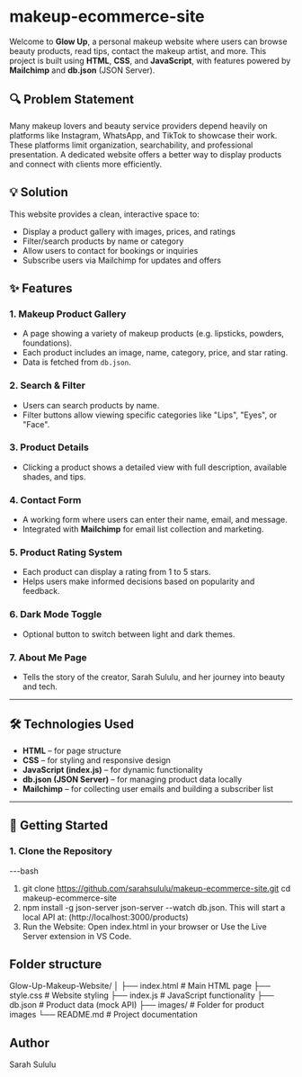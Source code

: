 # makeup-ecommerce-site

Welcome to **Glow Up**, a personal makeup website where users can browse beauty products, read tips, contact the makeup artist, and more. This project is built using **HTML**, **CSS**, and **JavaScript**, with features powered by **Mailchimp** and **db.json** (JSON Server).

## 🔍 Problem Statement

Many makeup lovers and beauty service providers depend heavily on platforms like Instagram, WhatsApp, and TikTok to showcase their work. These platforms limit organization, searchability, and professional presentation. A dedicated website offers a better way to display products and connect with clients more efficiently.

## 💡 Solution

This website provides a clean, interactive space to:
- Display a product gallery with images, prices, and ratings
- Filter/search products by name or category
- Allow users to contact for bookings or inquiries
- Subscribe users via Mailchimp for updates and offers


## ✨ Features

### 1. Makeup Product Gallery
- A page showing a variety of makeup products (e.g. lipsticks, powders, foundations).
- Each product includes an image, name, category, price, and star rating.
- Data is fetched from `db.json`.

### 2. Search & Filter
- Users can search products by name.
- Filter buttons allow viewing specific categories like "Lips", "Eyes", or "Face".

### 3. Product Details
- Clicking a product shows a detailed view with full description, available shades, and tips.

### 4. Contact Form
- A working form where users can enter their name, email, and message.
- Integrated with **Mailchimp** for email list collection and marketing.

### 5. Product Rating System
- Each product can display a rating from 1 to 5 stars.
- Helps users make informed decisions based on popularity and feedback.

### 6. Dark Mode Toggle
- Optional button to switch between light and dark themes.

### 7. About Me Page
- Tells the story of the creator, Sarah Sululu, and her journey into beauty and tech.

---

## 🛠️ Technologies Used

- **HTML** – for page structure  
- **CSS** – for styling and responsive design  
- **JavaScript (index.js)** – for dynamic functionality  
- **db.json (JSON Server)** – for managing product data locally  
- **Mailchimp** – for collecting user emails and building a subscriber list

---

## 🚀 Getting Started

### 1. Clone the Repository

---bash
1. git clone https://github.com/sarahsululu/makeup-ecommerce-site.git
cd makeup-ecommerce-site
2. npm install -g json-server
json-server --watch db.json. This will start a local API at:
(http://localhost:3000/products)
3. Run the Website:
Open index.html in your browser
or
Use the Live Server extension in VS Code.

## Folder structure
Glow-Up-Makeup-Website/
│
├── index.html       # Main HTML page
├── style.css        # Website styling
├── index.js         # JavaScript functionality
├── db.json          # Product data (mock API)
├── images/          # Folder for product images
└── README.md        # Project documentation

## Author
Sarah Sululu

 

















